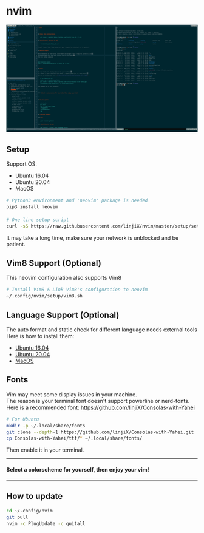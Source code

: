 # nvim

![preview image](preview.png)

## Setup

Support OS:

-   Ubuntu 16.04
-   Ubuntu 20.04
-   MacOS

```bash
# Python3 environment and 'neovim' package is needed
pip3 install neovim

# One line setup script
curl -sS https://raw.githubusercontent.com/linjiX/nvim/master/setup/setup.sh | bash
```

It may take a long time, make sure your network is unblocked and be patient.

## Vim8 Support (Optional)

This neovim configuration also supports Vim8

```bash
# Install Vim8 & Link Vim8's configuration to neovim
~/.config/nvim/setup/vim8.sh
```

## Language Support (Optional)

The auto format and static check for different language needs external tools  
Here is how to install them:

-   [Ubuntu 16.04](setup/README_xenial.md)
-   [Ubuntu 20.04](setup/README_focal.md)
-   [MacOS](setup/README_macos.md)

## Fonts

Vim may meet some display issues in your machine.  
The reason is your terminal font doesn't support powerline or nerd-fonts.  
Here is a recommended font: <https://github.com/linjiX/Consolas-with-Yahei>

```bash
# For Ubuntu
mkdir -p ~/.local/share/fonts
git clone --depth=1 https://github.com/linjiX/Consolas-with-Yahei.git
cp Consolas-with-Yahei/ttf/* ~/.local/share/fonts/
```

Then enable it in your terminal.

---

#### Select a colorscheme for yourself, then enjoy your vim!

---

## How to update

```bash
cd ~/.config/nvim
git pull
nvim -c PlugUpdate -c quitall
```
